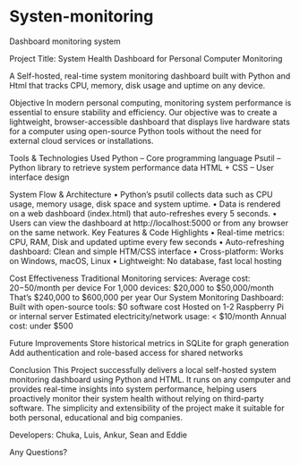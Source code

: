 # Systen-monitoring
Dashboard monitoring system

Project Title: System Health Dashboard for Personal Computer Monitoring

A Self-hosted, real-time system monitoring dashboard built with Python and Html that tracks CPU, memory, disk usage and uptime on any device. 

Objective 
In modern personal computing, monitoring system performance is essential to ensure stability and efficiency. Our objective was to create a lightweight, browser-accessible dashboard that displays live hardware stats for a computer using open-source Python tools without the need for external cloud services or installations.

Tools & Technologies Used 
Python – Core programming language 
Psutil – Python library to retrieve system performance data
HTML + CSS – User interface design 

System Flow & Architecture
•	Python’s psutil collects data such as CPU usage, memory usage, disk space and system uptime.
•	Data is rendered on a web dashboard (index.html) that auto-refreshes every 5 seconds.
•	Users can view the dashboard at http://localhost:5000 or from any browser on the same network.
Key Features & Code Highlights 
•	Real-time metrics: CPU, RAM, Disk and updated uptime every few seconds
•	Auto-refreshing dashboard: Clean and simple HTM/CSS interface
•	Cross-platform: Works on Windows, macOS, Linux
•	Lightweight: No database, fast local hosting



Cost Effectiveness
Traditional Monitoring services: 
	Average cost: $20-$50/month per device 
	For 1,000 devices:
	$20,000 to $50,000/month
	That’s $240,000 to $600,000 per year
Our System Monitoring Dashboard: 
	Built with open-source tools: $0 software cost
	Hosted on 1-2 Raspberry Pi or internal server 
	Estimated electricity/network usage: < $10/month
	Annual cost: under $500

 



Future Improvements
Store historical metrics in SQLite for graph generation 
Add authentication and role-based access for shared networks

Conclusion
This Project successfully delivers a local self-hosted system monitoring dashboard using Python and HTML. It runs on any computer and provides real-time insights into system performance, helping users proactively monitor their system health without relying on third-party software. The simplicity and extensibility of the project make it suitable for both personal, educational and big companies. 



Developers: Chuka, Luis, Ankur, Sean and Eddie 





Any Questions? 



